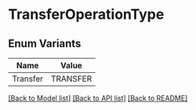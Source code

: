 # TransferOperationType

## Enum Variants

| Name | Value |
|---- | -----|
| Transfer | TRANSFER |


[[Back to Model list]](../README.md#documentation-for-models) [[Back to API list]](../README.md#documentation-for-api-endpoints) [[Back to README]](../README.md)


